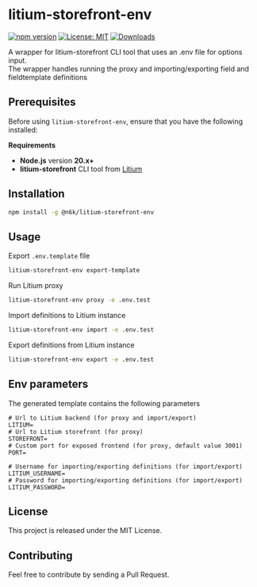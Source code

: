 # litium-storefront-env

[![npm version](https://img.shields.io/npm/v/@n6k/litium-storefront-env.svg)](https://www.npmjs.com/package/@n6k/litium-storefront-env)
[![License: MIT](https://img.shields.io/badge/License-MIT-yellow.svg)](https://opensource.org/licenses/MIT)
[![Downloads](https://img.shields.io/npm/d18m/@n6k/litium-storefront-env)](https://www.npmjs.com/package/@n6k/litium-storefront-env)

A wrapper for litium-storefront CLI tool that uses an .env file for options input.  
The wrapper handles running the proxy and importing/exporting field and fieldtemplate definitions

## Prerequisites

Before using `litium-storefront-env`, ensure that you have the following installed:

**Requirements**
* **Node.js** version **20.x+**
* **litium-storefront** CLI tool from [Litium](https://litium.com)

## Installation

```bash
npm install -g @n6k/litium-storefront-env
```

## Usage

Export `.env.template` file
```bash
litium-storefront-env export-template
```

Run Litium proxy
```bash
litium-storefront-env proxy -e .env.test
```

Import definitions to Litium instance
```bash
litium-storefront-env import -e .env.test
```

Export definitions from Litium instance
```bash
litium-storefront-env export -e .env.test
```

## Env parameters

The generated template contains the following parameters

```env
# Url to Litium backend (for proxy and import/export)
LITIUM=
# Url to Litium storefront (for proxy)
STOREFRONT=
# Custom port for exposed frontend (for proxy, default value 3001)
PORT=

# Username for importing/exporting definitions (for import/export)
LITIUM_USERNAME=
# Password for importing/exporting definitions (for import/export)
LITIUM_PASSWORD=
```

## License

This project is released under the MIT License.

## Contributing

Feel free to contribute by sending a Pull Request.
